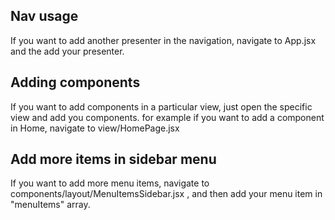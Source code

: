 ## Nav usage

If you want to add another presenter in the navigation, navigate to App.jsx and the add your presenter.

## Adding components

If you want to add components in a particular view, just open the specific view and add you components. for example if you want to add a component in Home, navigate to view/HomePage.jsx

## Add more items in sidebar menu

If you want to add more menu items, navigate to components/layout/MenuItemsSidebar.jsx , and then add your menu item in "menuItems" array.
